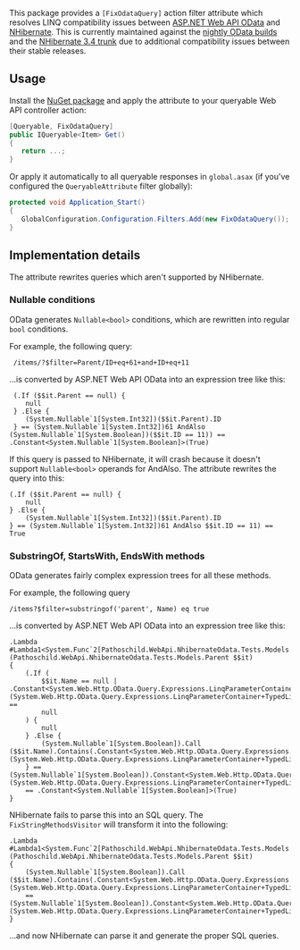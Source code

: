 This package provides a `[FixOdataQuery]` action filter attribute which resolves LINQ compatibility issues between [ASP.NET Web API OData] and [NHibernate]. This is currently maintained against the [nightly OData builds] and the [NHibernate 3.4 trunk] due to additional compatibility issues between their stable releases.

## Usage
Install the [NuGet package] and apply the attribute to your queryable Web API controller action:

```c#
[Queryable, FixOdataQuery]
public IQueryable<Item> Get()
{
   return ...;
}
```

Or apply it automatically to all queryable responses in `global.asax` (if you've configured the `QueryableAttribute` filter globally):

```c#
protected void Application_Start()
{
   GlobalConfiguration.Configuration.Filters.Add(new FixOdataQuery());
}
```

## Implementation details
The attribute rewrites queries which aren't supported by NHibernate.

### Nullable conditions
OData generates `Nullable<bool>` conditions, which are rewritten into regular `bool` conditions.

For example, the following query:

     /items/?$filter=Parent/ID+eq+61+and+ID+eq+11

...is converted by ASP.NET Web API OData into an expression tree like this:

     (.If ($$it.Parent == null) {
        null
     } .Else {
        (System.Nullable`1[System.Int32])($$it.Parent).ID
     } == (System.Nullable`1[System.Int32])61 AndAlso (System.Nullable`1[System.Boolean])($$it.ID == 11)) == .Constant<System.Nullable`1[System.Boolean]>(True)

If this query is passed to NHibernate, it will crash because it doesn't support `Nullable<bool>` operands for AndAlso. The attribute rewrites the query into this:

    (.If ($$it.Parent == null) {
        null
    } .Else {
        (System.Nullable`1[System.Int32])($$it.Parent).ID
    } == (System.Nullable`1[System.Int32])61 AndAlso $$it.ID == 11) == True

### SubstringOf, StartsWith, EndsWith methods

OData generates fairly complex expression trees for all these methods.

For example, the following query

    /items?$filter=substringof('parent', Name) eq true

...is converted by ASP.NET Web API OData into an expression tree like this:

	.Lambda #Lambda1<System.Func`2[Pathoschild.WebApi.NhibernateOdata.Tests.Models.Parent,System.Boolean]>(Pathoschild.WebApi.NhibernateOdata.Tests.Models.Parent $$it)
	{
	    (.If (
	        $$it.Name == null | .Constant<System.Web.Http.OData.Query.Expressions.LinqParameterContainer+TypedLinqParameterContainer`1[System.String]>(System.Web.Http.OData.Query.Expressions.LinqParameterContainer+TypedLinqParameterContainer`1[System.String]).TypedProperty ==
	        null
	    ) {
	        null
	    } .Else {
	        (System.Nullable`1[System.Boolean]).Call ($$it.Name).Contains(.Constant<System.Web.Http.OData.Query.Expressions.LinqParameterContainer+TypedLinqParameterContainer`1[System.String]>(System.Web.Http.OData.Query.Expressions.LinqParameterContainer+TypedLinqParameterContainer`1[System.String]).TypedProperty)
	    } == (System.Nullable`1[System.Boolean]).Constant<System.Web.Http.OData.Query.Expressions.LinqParameterContainer+TypedLinqParameterContainer`1[System.Boolean]>(System.Web.Http.OData.Query.Expressions.LinqParameterContainer+TypedLinqParameterContainer`1[System.Boolean]).TypedProperty)
	    == .Constant<System.Nullable`1[System.Boolean]>(True)
    }

NHibernate fails to parse this into an SQL query. The `FixStringMethodsVisitor` will transform it into the following:

    .Lambda #Lambda1<System.Func`2[Pathoschild.WebApi.NhibernateOdata.Tests.Models.Parent,System.Boolean]>(Pathoschild.WebApi.NhibernateOdata.Tests.Models.Parent $$it)
    {
        (System.Nullable`1[System.Boolean]).Call ($$it.Name).Contains(.Constant<System.Web.Http.OData.Query.Expressions.LinqParameterContainer+TypedLinqParameterContainer`1[System.String]>(System.Web.Http.OData.Query.Expressions.LinqParameterContainer+TypedLinqParameterContainer`1[System.String]).TypedProperty)
        == (System.Nullable`1[System.Boolean]).Constant<System.Web.Http.OData.Query.Expressions.LinqParameterContainer+TypedLinqParameterContainer`1[System.Boolean]>(System.Web.Http.OData.Query.Expressions.LinqParameterContainer+TypedLinqParameterContainer`1[System.Boolean]).TypedProperty
    }

...and now NHibernate can parse it and generate the proper SQL queries.
    
[ASP.NET Web API OData]: http://www.asp.net/web-api/overview/odata-support-in-aspnet-web-api
[NHibernate]: http://nhforge.org/
[nightly OData builds]: http://www.myget.org/gallery/aspnetwebstacknightly
[NHibernate 3.4 trunk]: https://github.com/nhibernate/nhibernate-core
[NuGet package]: https://nuget.org/packages/Pathoschild.WebApi.NHibernate-OData